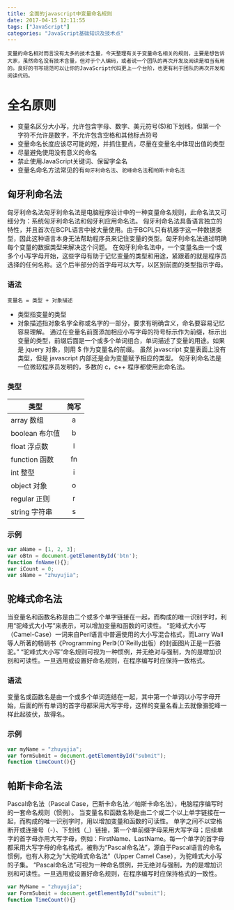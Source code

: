```yaml
---
title: 全面的javascript中变量命名规则
date: 2017-04-15 12:11:55
tags: ["JavaScript"]
categories: "JavaScript基础知识及技术点"
---
```


`变量的命名相对而言没有太多的技术含量，今天整理有关于变量命名相关的规则，主要是想告诉大家，虽然命名没有技术含量，但对于个人编码，或者说一个团队的再次开发及阅读是相当有用的。良好的书写规范可以让你的JavaScript代码更上一个台阶，也更有利于团队的再次开发和阅读代码。`

# 全名原则
* 变量名区分大小写，允许包含字母、数字、美元符号($)和下划线，但第一个字符不允许是数字，不允许包含空格和其他标点符号
* 变量命名长度应该尽可能的短，并抓住要点，尽量在变量名中体现出值的类型
* 尽量避免使用没有意义的命名
* 禁止使用JavaScript关键词、保留字全名
* 变量名命名方法常见的有`匈牙利命名法`、`驼峰命名法`和`帕斯卡命名法`


## 匈牙利命名法
匈牙利命名法匈牙利命名法是电脑程序设计中的一种变量命名规则，此命名法又可细分为：系统匈牙利命名法和匈牙利应用命名法。
匈牙利命名法具备语言独立的特性，并且首次在BCPL语言中被大量使用。由于BCPL只有机器字这一种数据类型，因此这种语言本身无法帮助程序员来记住变量的类型。匈牙利命名法通过明确每个变量的数据类型来解决这个问题。
在匈牙利命名法中，一个变量名由一个或多个小写字母开始，这些字母有助于记忆变量的类型和用途，紧跟着的就是程序员选择的任何名称。这个后半部分的首字母可以大写，以区别前面的类型指示字母。

### 语法
`变量名 = 类型 + 对象描述`
* 类型指变量的类型
* 对象描述指对象名字全称或名字的一部分，要求有明确含义，命名要容易记忆容易理解。
通过在变量名前面添加相应小写字母的符号标示作为前缀，标示出变量的类型，前缀后面是一个或多个单词组合，单词描述了变量的用途。如果是 jquery 对象，则用 $ 作为变量名的前缀。
虽然 javascript 变量表面上没有类型，但是 javascript 内部还是会为变量赋予相应的类型。
匈牙利命名法是一位微软程序员发明的，多数的 c，c++ 程序都使用此命名法。

### 类型
| 类型        | 简写           |
| ------------- |:-------------:|
| array 数组        |   a   |
| boolean 布尔值    |   b   |
| float 浮点数	    |   l   |
| function 函数	    |   fn  |
| int 整型	        |   i   |
| object 对象	    |   o   |
| regular 正则	    |   r   |
| string 字符串	    |   s   |

### 示例
```js
var aName = [1, 2, 3];
var oBtn = document.getElementById('btn');
function fnName(){};
var iCount = 0;
var sName = "zhuyujia";
```

## 驼峰式命名法
当变量名和函数名称是由二个或多个单字链接在一起，而构成的唯一识别字时，利用“驼峰式大小写”来表示，可以增加变量和函数的可读性。
“驼峰式大小写（Camel-Case）一词来自Perl语言中普遍使用的大小写混合格式，而Larry Wall等人所著的畅销书《Programming Perl》（O'Reilly出版）的封面图片正是一匹骆驼。”
“驼峰式大小写”命名规则可视为一种惯例，并无绝对与强制，为的是增加识别和可读性。一旦选用或设置好命名规则，在程序编写时应保持一致格式。
### 语法
变量名或函数名是由一个或多个单词连结在一起，其中第一个单词以小写字母开始，后面的所有单词的首字母都采用大写字母，这样的变量名看上去就像骆驼峰一样此起彼伏，故得名。
### 示例
```js
var myName = "zhuyujia";
var formSubmit = document.getElementById("submit");
function timeCount(){}
```


## 帕斯卡命名法
Pascal命名法（Pascal Case，巴斯卡命名法／帕斯卡命名法），电脑程序编写时的一套命名规则（惯例）。
当变量名和函数名称是由二个或二个以上单字链接在一起，而构成的唯一识别字时，用以增加变量和函数的可读性。
单字之间不以空格断开或连接号（-）、下划线（_）链接，第一个单前缀字母采用大写字母；后续单字的首字母亦用大写字母，例如：FirstName、LastName。每一个单字的首字母都采用大写字母的命名格式，被称为“Pascal命名法”，源自于Pascal语言的命名惯例，也有人称之为“大驼峰式命名法”（Upper Camel Case），为驼峰式大小写的子集。
“Pascal命名法”可视为一种命名惯例，并无绝对与强制，为的是增加识别和可读性。一旦选用或设置好命名规则，在程序编写时应保持格式的一致性。
```js
var MyName = "zhuyujia";
var FormSubmit = document.getElementById("submit");
function TimeCount(){}
```


